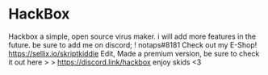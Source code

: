 # HackBox
Hackbox a simple, open source virus maker. 
i will add more features in the future. be sure to add me on discord;
! notaps#8181
Check out my E-Shop! https://sellix.io/skriptkiddie
Edit, Made a premium version, be sure to check it out here > > https://discord.link/hackbox
enjoy skids <3
